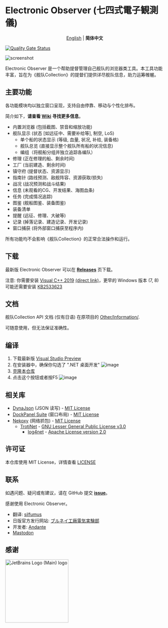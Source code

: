 # Electronic Observer (七四式電子観測儀)
<p align="center"><a href="https://github.com/andanteyk/ElectronicObserver/blob/master/README.md">English</a> | <b>简体中文</b></p>

[![Quality Gate Status](https://sonarcloud.io/api/project_badges/measure?project=ElectronicObserverEN_ElectronicObserver&metric=alert_status)](https://sonarcloud.io/summary/new_code?id=ElectronicObserverEN_ElectronicObserver)

![screenshot](https://cloud.githubusercontent.com/assets/6127734/21392624/18089a70-c7d4-11e6-8f85-55b877aef5b3.jpg)

Electronic Observer 是一个帮助提督管理自己舰队的浏览器类工具。本工具功能丰富，旨在为《舰队Collection》的提督们提供详尽舰队信息，助力运筹帷幄。

## 主要功能
各功能模块均以独立窗口呈现，支持自由停靠、移动与个性化排布。

简介如下，**请查看 [Wiki](https://github.com/RyuuKitsune/ElectronicObserver/wiki) 寻找更多信息**。

* 内置浏览器 (包括截图、禁音和缩放功能)
* 舰队显示 (状态 [如远征中、需要补给等], 制空, LoS)
    * 单个船的状态显示 (等级, 血量, 状况, 补给, 装备格)
    * 舰队总览 (直接显示整个舰队所有船的状况信息)
    * 编组（将舰船分组并独立追踪各编队）
* 修理 (正在修理的船、剩余时间)
* 工厂 (当前建造、剩余时间)
* 镇守府 (提督状态、资源显示)
* 指南针 (路线预测、敌舰阵容、资源获取/损失)
* 战况 (战况预测和战斗结果)
* 信息 (未观看的CG、开发结果、海图血条)
* 任务 (完成情况追踪)
* 图鉴 (舰船图鉴、装备图鉴)
* 装备清单
* 提醒 (远征、修理、大破等)
* 记录 (掉落记录、建造记录、开发记录)
* 窗口捕获 (将外部窗口捕获至程序内)

所有功能均不会影响《舰队Collection》的正常合法操作和运行。

## 下载

最新版 Electronic Observer 可以在 [**Releases**](https://github.com/gre4bee/ElectronicObserver/releases/latest) 页下载。

注意: 你需要安装 [Visual C++ 2019](https://support.microsoft.com/en-us/topic/the-latest-supported-visual-c-downloads-2647da03-1eea-4433-9aff-95f26a218cc0) [(direct link)](https://aka.ms/vs/16/release/vc_redist.x64.exe)，更早的 Windows 版本 (7, 8) 可能还需要安装 [KB2533623](https://support.microsoft.com/help/2533623/microsoft-security-advisory-insecure-library-loading-could-allow-remot)

## 文档

舰队Collection API 文档 (仅有日语) 在原项目的 [Other/Information/](https://github.com/andanteyk/ElectronicObserver/tree/develop/ElectronicObserver/Other/Information).

可随意使用，但无法保证准确性。

## 编译

1. 下载最新版 [Visual Studio Preview](https://visualstudio.microsoft.com/vs/preview/#download-preview)
2. 在安装器中，确保你勾选了 ".NET 桌面开发" ![image](https://github.com/ElectronicObserverEN/ElectronicObserver/assets/40002167/748d862c-4c61-4ef6-b147-961b532852c9)
3. [克隆本仓库](https://learn.microsoft.com/en-us/visualstudio/version-control/git-clone-repository)
4. 点击这个按钮或者按F5 ![image](https://github.com/ElectronicObserverEN/ElectronicObserver/assets/40002167/dbee165d-8ea9-4f27-9c28-d406e2a9978a)

## 相关库

* [DynaJson](https://github.com/fujieda/DynaJson) (JSON 读写) - [MIT License](https://github.com/andanteyk/ElectronicObserver/blob/master/Licenses/DynaJson.txt)
* [DockPanel Suite](http://dockpanelsuite.com/) (窗口布局) - [MIT License](https://github.com/andanteyk/ElectronicObserver/blob/master/Licenses/DockPanelSuite.txt)
* [Nekoxy](https://github.com/veigr/Nekoxy) (网络抓包) - [MIT License](https://github.com/andanteyk/ElectronicObserver/blob/master/Licenses/Nekoxy.txt)
    * [TrotiNet](http://trotinet.sourceforge.net/) - [GNU Lesser General Public License v3.0](https://github.com/andanteyk/ElectronicObserver/blob/master/Licenses/LGPL.txt)
        * [log4net](https://logging.apache.org/log4net/) - [Apache License version 2.0](https://github.com/andanteyk/ElectronicObserver/blob/master/Licenses/Apache.txt)

## 许可证

本仓库使用 MIT License，详情查看 [LICENSE](https://github.com/andanteyk/ElectronicObserver/blob/master/LICENSE)

## 联系

如遇问题、疑问或有建议，请在 GitHub 提交 [**issue**](https://github.com/silfumus/ElectronicObserver/issues)。

感谢使用 Electronic Observer。
* 翻译: [silfumus](https://github.com/silfumus)
* 日版官方发行网站: [ブルネイ工廠電気実験部](http://electronicobserver.blog.fc2.com/)
* 开发者: [Andante](https://twitter.com/andanteyk)
* <a rel="me" href="https://fosstodon.org/@ElectronicObserver">Mastodon</a>

## 感谢

<img src="https://resources.jetbrains.com/storage/products/company/brand/logos/jb_beam.png" alt="JetBrains Logo (Main) logo" width="200" />
